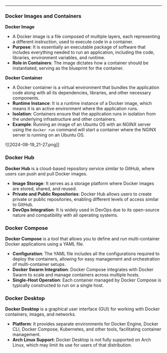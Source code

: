 
----
### Docker Images and Containers

**Docker Image**

- A Docker image is a file composed of multiple layers, each representing a different instruction, used to execute code in a container.
- **Purpose**: It is essentially an executable package of software that includes everything needed to run an application, including the code, libraries, environment variables, and runtime.
- **Role in Containers**: The image dictates how a container should be instantiated, serving as the blueprint for the container.

**Docker Container**

- A Docker container is a virtual environment that bundles the application code along with all its dependencies, libraries, and other necessary components.
- **Runtime Instance**: It is a runtime instance of a Docker image, which means it is an active environment where the application runs.
- **Isolation**: Containers ensure that the application runs in isolation from the underlying infrastructure and other containers.
- **Example**: Running an image of an Ubuntu OS with an NGINX server using the `docker run` command will start a container where the NGINX server is running on an Ubuntu OS.

![[2024-08-19_21-27.png]]
### Docker Hub

**Docker Hub** is a cloud-based repository service similar to GitHub, where users can push and pull Docker images.

- **Image Storage**: It serves as a storage platform where Docker images are stored, shared, and reused.
- **Private and Public Repositories**: Docker Hub allows users to create private or public repositories, enabling different levels of access similar to GitHub.
- **DevOps Integration**: It is widely used in DevOps due to its open-source nature and compatibility with all operating systems.

### Docker Compose

**Docker Compose** is a tool that allows you to define and run multi-container Docker applications using a YAML file.

- **Configuration**: The YAML file includes all the configurations required to deploy the containers, allowing for easy management and orchestration of multi-container setups.
- **Docker Swarm Integration**: Docker Compose integrates with Docker Swarm to scale and manage containers across multiple hosts.
- **Single-Host Operation**: Each container managed by Docker Compose is typically constructed to run on a single host.

### Docker Desktop

**Docker Desktop** is a graphical user interface (GUI) for working with Docker containers, images, and networks.

- **Platform**: It provides separate environments for Docker Engine, Docker CLI, Docker Compose, Kubernetes, and other tools, facilitating container management.
- **Arch Linux Support**: Docker Desktop is not fully supported on Arch Linux, which may limit its use for users of that distribution.